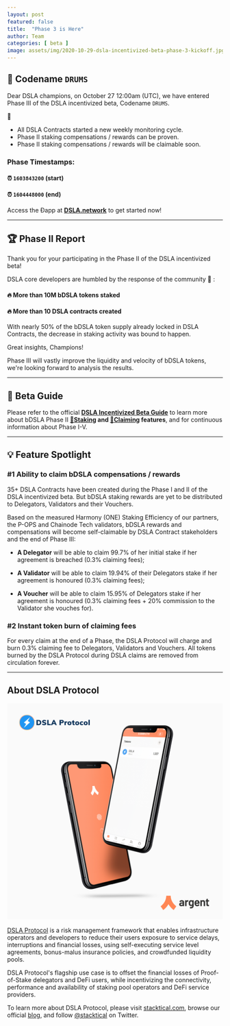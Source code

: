 ```yaml
---
layout: post
featured: false
title:  "Phase 3 is Here"
author: Team
categories: [ beta ]
image: assets/img/2020-10-29-dsla-incentivized-beta-phase-3-kickoff.jpg
---
```


## 🥁 Codename `DRUMS`

Dear DSLA champions, on October 27 12:00am (UTC), we have entered Phase III of the DSLA incentivized beta, Codename `DRUMS`. 

🥁 

* All DSLA Contracts started a new weekly monitoring cycle. 
* Phase II staking compensations / rewards can be proven. 
* Phase II staking compensations / rewards will be claimable soon.

###  Phase Timestamps:   
#### ⏰ `1603843200` (start)
#### ⏰ `1604448000` (end)

Access the Ðapp at **[DSLA.network](https://dsla.network)** to get started now!

___

## 🏆 Phase II Report

Thank you for your participating in the Phase II of the DSLA incentivized beta! 

DSLA core developers are humbled by the response of the community 🙏 :

#### 🔥 More than 10M bDSLA tokens staked
#### 🔥 More than 10 DSLA contracts created

With nearly 50% of the bDSLA token supply already locked in DSLA Contracts, the decrease in staking activity was bound to happen. 

Great insights, Champions!

Phase III will vastly improve the liquidity and velocity of bDSLA tokens, we're looking forward to analysis the results.

___

## 📕 Beta Guide

Please refer to the official **[DSLA Incentivized Beta Guide](https://readme.stacktical.com/dsla-incentivized-beta/)** to learn more about bDSLA Phase II **[🌱Staking](https://readme.stacktical.com/dsla-incentivized-beta/phase-i-v-participation/stake-bdsla-tokens) and [🌿Claiming](https://readme.stacktical.com/dsla-incentivized-beta/phase-i-v-participation/claim-bdsla-rewards) features**, and for continuous information about Phase I-V.

___

## 💡 Feature Spotlight

### #1 Ability to claim bDSLA compensations / rewards

35+ DSLA Contracts have been created during the Phase I and II of the DSLA incentivized beta. But bDSLA staking rewards are yet to be distributed to Delegators, Validators and their Vouchers.

Based on the measured Harmony (ONE) Staking Efficiency of our partners, the P-OPS and Chainode Tech validators, bDSLA rewards and compensations will become self-claimable by DSLA Contract stakeholders and the end of Phase III:

* **A Delegator** will be able to claim 99.7% of her initial stake if her agreement is breached (0.3% claiming fees);  

* **A Validator** will be able to claim 19.94% of their Delegators stake if her agreement is honoured (0.3% claiming fees);  

* **A Voucher** will be able to claim 15.95% of Delegators stake if her agreement is honoured (0.3% claiming fees + 20% commission to the Validator she vouches for).

### #2 Instant token burn of claiming fees

For every claim at the end of a Phase, the DSLA Protocol will charge and burn 0.3% claiming fee to Delegators, Validators and Vouchers. All tokens burned by the DSLA Protocol during DSLA claims are removed from circulation forever.

___

## About DSLA Protocol

[![DSLA Token, now on Argent wallet](/assets/img/2020-08-26-dsla-token-available-on-Argent-keyless-wallet-screenshot.jpg)](https://stacktical.com)

[DSLA Protocol](https://stacktical.com) is a risk management framework that enables infrastructure operators and developers to reduce their users exposure to service delays, interruptions and financial losses, using self-executing service level agreements, bonus-malus insurance policies, and crowdfunded liquidity pools.

DSLA Protocol's flagship use case is to offset the financial losses of Proof-of-Stake delegators and DeFi users, while incentivizing the connectivity, performance and availability of staking pool operators and DeFi service providers.

To learn more about DSLA Protocol, please visit [stacktical.com](https://stacktical.com), browse our official [blog](https://blog.stacktical.com), and follow [@stacktical](https://twitter.com/Stacktical) on Twitter.